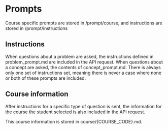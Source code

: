 # Prompts

Course specific prompts are stored in <repo-path>/prompt/course, and instructions are stored in <repo-path>/prompt/instructions

## Instructions

When questions about a problem are asked, the instructions defined in problem_prompt.md are included in the API request. When questions about a concept are asked, the contents of concept_prompt.md. There is always only one set of instructions set, meaning there is never a case where none or both of these prompts are included.

## Course information

After instructions for a specific type of question is sent, the information for the course the student selected is also included in the API request.

This course information is stored in course/{COURSE_CODE}.md.

